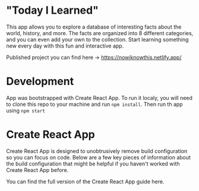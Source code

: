 # "Today I Learned"

This app allows you to explore a database of interesting facts about the world, history, and more. The facts are organized into 8 different categories, and you can even add your own to the collection. Start learning something new every day with this fun and interactive app.

Published project you can find here -> https://nowiknowthis.netlify.app/

# Development
App was bootstrapped with Create React App. To run it localy, you will need to clone this repo to your machine and run `npm install`. Then run th app using `npm start`

# Create React App
Create React App is designed to unobtrusively remove build configuration so you can focus on code. Below are a few key pieces of information about the build configuration that might be helpful if you haven't worked with Create React App before.

You can find the full version of the Create React App guide here.
